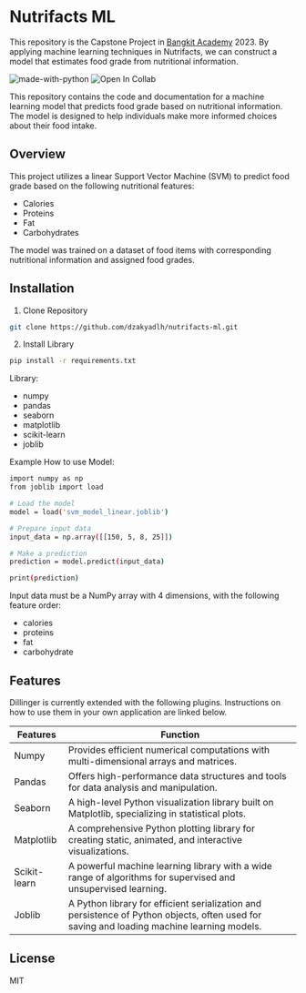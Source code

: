 # Nutrifacts ML
This repository is the Capstone Project in [Bangkit Academy](https://grow.google/intl/id_id/bangkit/?tab=machine-learning) 2023. By applying machine learning techniques in Nutrifacts, we can construct a model that estimates food grade from nutritional information.

![made-with-python](https://img.shields.io/badge/Made%20with-Python-1f425f.svg) ![Open In Collab](https://colab.research.google.com/assets/colab-badge.svg) 

This repository contains the code and documentation for a machine learning model that predicts food grade based on nutritional information. The model is designed to help individuals make more informed choices about their food intake.

## Overview

This project utilizes a linear Support Vector Machine (SVM) to predict food grade based on the following nutritional features:

- Calories
- Proteins
- Fat
- Carbohydrates

The model was trained on a dataset of food items with corresponding nutritional information and assigned food grades.

## Installation

1. Clone Repository
```sh
git clone https://github.com/dzakyadlh/nutrifacts-ml.git
```
2. Install Library
```sh
pip install -r requirements.txt
```
Library:
- numpy
- pandas
- seaborn
- matplotlib
- scikit-learn
- joblib

Example How to use Model:
```sh
import numpy as np
from joblib import load

# Load the model
model = load('svm_model_linear.joblib')

# Prepare input data
input_data = np.array([[150, 5, 8, 25]])

# Make a prediction
prediction = model.predict(input_data)

print(prediction)
```
Input data must be a NumPy array with 4 dimensions, with the following feature order:
- calories
- proteins
- fat
- carbohydrate

## Features

Dillinger is currently extended with the following plugins.
Instructions on how to use them in your own application are linked below.

| Features | Function |
| ------ | ------ |
| Numpy | Provides efficient numerical computations with multi-dimensional arrays and matrices. |
| Pandas | Offers high-performance data structures and tools for data analysis and manipulation. |
| Seaborn | A high-level Python visualization library built on Matplotlib, specializing in statistical plots. |
| Matplotlib | A comprehensive Python plotting library for creating static, animated, and interactive visualizations. |
| Scikit-learn | A powerful machine learning library with a wide range of algorithms for supervised and unsupervised learning. |
| Joblib | A Python library for efficient serialization and persistence of Python objects, often used for saving and loading machine learning models. |

## License

MIT

